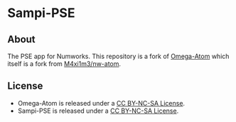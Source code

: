 # Sampi-PSE
## About

The PSE app for Numworks. This repository is a fork of [Omega-Atom](https://github.com/Omega-Numworks/Omega-Atom) which itself is a fork from [M4xi1m3/nw-atom](https://github.com/M4xi1m3/nw-atom).

## License

* Omega-Atom is released under a [CC BY-NC-SA License](https://creativecommons.org/licenses/by-nc-sa/4.0/legalcode).
* Sampi-PSE is released under a [CC BY-NC-SA License](https://creativecommons.org/licenses/by-nc-sa/4.0/legalcode).
